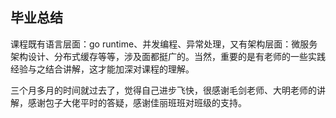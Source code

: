 ## 毕业总结

课程既有语言层面：go runtime、并发编程、异常处理，又有架构层面：微服务架构设计、分布式缓存等等，涉及面都挺广的。当然，重要的是有老师的一些实践经验与之结合讲解，这才能加深对课程的理解。

三个月多月的时间就过去了，觉得自己进步飞快，很感谢毛剑老师、大明老师的讲解，感谢包子大佬平时的答疑，感谢佳丽班班对班级的支持。